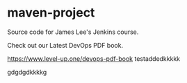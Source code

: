 # maven-project
Source code for James Lee's Jenkins course.

Check out our Latest DevOps PDF book.


https://www.level-up.one/devops-pdf-book
testaddedkkkkk

gdgdgdkkkkg
